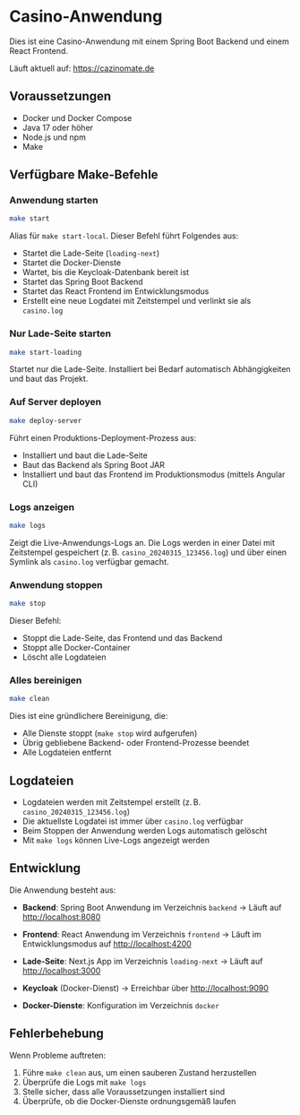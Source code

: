 # Casino-Anwendung

Dies ist eine Casino-Anwendung mit einem Spring Boot Backend und einem React Frontend.

Läuft aktuell auf: https://cazinomate.de

## Voraussetzungen

* Docker und Docker Compose
* Java 17 oder höher
* Node.js und npm
* Make

## Verfügbare Make-Befehle

### Anwendung starten

```bash
make start
```

Alias für `make start-local`. Dieser Befehl führt Folgendes aus:

* Startet die Lade-Seite (`loading-next`)
* Startet die Docker-Dienste
* Wartet, bis die Keycloak-Datenbank bereit ist
* Startet das Spring Boot Backend
* Startet das React Frontend im Entwicklungsmodus
* Erstellt eine neue Logdatei mit Zeitstempel und verlinkt sie als `casino.log`

### Nur Lade-Seite starten

```bash
make start-loading
```

Startet nur die Lade-Seite. Installiert bei Bedarf automatisch Abhängigkeiten und baut das Projekt.

### Auf Server deployen

```bash
make deploy-server
```

Führt einen Produktions-Deployment-Prozess aus:

* Installiert und baut die Lade-Seite
* Baut das Backend als Spring Boot JAR
* Installiert und baut das Frontend im Produktionsmodus (mittels Angular CLI)

### Logs anzeigen

```bash
make logs
```

Zeigt die Live-Anwendungs-Logs an. Die Logs werden in einer Datei mit Zeitstempel gespeichert (z. B. `casino_20240315_123456.log`) und über einen Symlink als `casino.log` verfügbar gemacht.

### Anwendung stoppen

```bash
make stop
```

Dieser Befehl:

* Stoppt die Lade-Seite, das Frontend und das Backend
* Stoppt alle Docker-Container
* Löscht alle Logdateien

### Alles bereinigen

```bash
make clean
```

Dies ist eine gründlichere Bereinigung, die:

* Alle Dienste stoppt (`make stop` wird aufgerufen)
* Übrig gebliebene Backend- oder Frontend-Prozesse beendet
* Alle Logdateien entfernt

## Logdateien

* Logdateien werden mit Zeitstempel erstellt (z. B. `casino_20240315_123456.log`)
* Die aktuellste Logdatei ist immer über `casino.log` verfügbar
* Beim Stoppen der Anwendung werden Logs automatisch gelöscht
* Mit `make logs` können Live-Logs angezeigt werden

## Entwicklung

Die Anwendung besteht aus:

* **Backend**: Spring Boot Anwendung im Verzeichnis `backend`
  → Läuft auf [http://localhost:8080](http://localhost:8080)

* **Frontend**: React Anwendung im Verzeichnis `frontend`
  → Läuft im Entwicklungsmodus auf [http://localhost:4200](http://localhost:4200)

* **Lade-Seite**: Next.js App im Verzeichnis `loading-next`
  → Läuft auf [http://localhost:3000](http://localhost:3000)

* **Keycloak** (Docker-Dienst)
  → Erreichbar über [http://localhost:9090](http://localhost:9090)

* **Docker-Dienste**: Konfiguration im Verzeichnis `docker`

## Fehlerbehebung

Wenn Probleme auftreten:

1. Führe `make clean` aus, um einen sauberen Zustand herzustellen
2. Überprüfe die Logs mit `make logs`
3. Stelle sicher, dass alle Voraussetzungen installiert sind
4. Überprüfe, ob die Docker-Dienste ordnungsgemäß laufen
